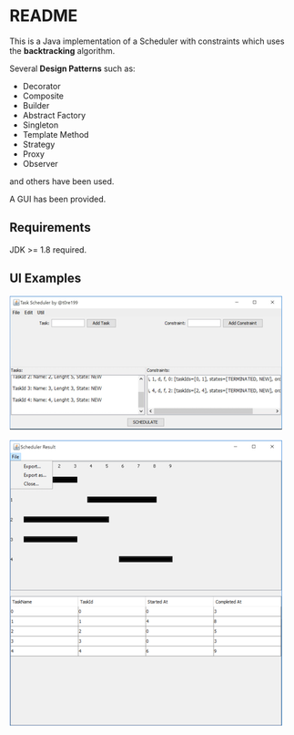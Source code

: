 # README #

This is a Java implementation of a Scheduler with constraints which uses the **backtracking** algorithm.  
      
Several **Design Patterns** such as:   
* Decorator   
* Composite   
* Builder   
* Abstract Factory   
* Singleton   
* Template Method   
* Strategy   
* Proxy   
* Observer     

and others have been used.   

A GUI has been provided.   

## Requirements ##
JDK >= 1.8 required.   

## UI Examples ##
![](./imgs/1.png)      

![](./imgs/2.png)    
